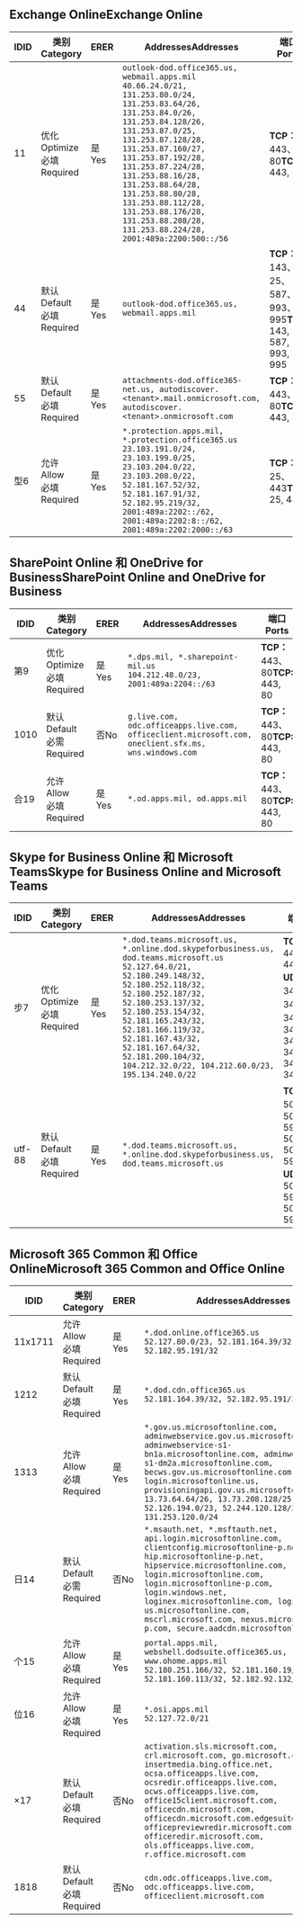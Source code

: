 <!--THIS FILE IS AUTOMATICALLY GENERATED. MANUAL CHANGES WILL BE OVERWRITTEN.-->
<!--Please contact the Office 365 Endpoints team with any questions.-->
<!--USGovDoD endpoints version 2019022800-->
<!--File generated 2019-03-12 12:08:22.3479-->

## <a name="exchange-online"></a><span data-ttu-id="194c4-101">Exchange Online</span><span class="sxs-lookup"><span data-stu-id="194c4-101">Exchange Online</span></span>

<span data-ttu-id="194c4-102">ID</span><span class="sxs-lookup"><span data-stu-id="194c4-102">ID</span></span> | <span data-ttu-id="194c4-103">类别</span><span class="sxs-lookup"><span data-stu-id="194c4-103">Category</span></span> | <span data-ttu-id="194c4-104">ER</span><span class="sxs-lookup"><span data-stu-id="194c4-104">ER</span></span> | <span data-ttu-id="194c4-105">Addresses</span><span class="sxs-lookup"><span data-stu-id="194c4-105">Addresses</span></span> | <span data-ttu-id="194c4-106">端口</span><span class="sxs-lookup"><span data-stu-id="194c4-106">Ports</span></span>
-- | -------------------- | --- | ---------------------------------------------------------------------------------------------------------------------------------------------------------------------------------------------------------------------------------------------------------------------------------------------------------------------------------------------------------------------------------------------- | -------------------------------
<span data-ttu-id="194c4-107">1</span><span class="sxs-lookup"><span data-stu-id="194c4-107">1</span></span> | <span data-ttu-id="194c4-108">优化</span><span class="sxs-lookup"><span data-stu-id="194c4-108">Optimize</span></span><BR><span data-ttu-id="194c4-109">必填</span><span class="sxs-lookup"><span data-stu-id="194c4-109">Required</span></span> | <span data-ttu-id="194c4-110">是</span><span class="sxs-lookup"><span data-stu-id="194c4-110">Yes</span></span> | `outlook-dod.office365.us, webmail.apps.mil`<BR>`40.66.24.0/21, 131.253.80.0/24, 131.253.83.64/26, 131.253.84.0/26, 131.253.84.128/26, 131.253.87.0/25, 131.253.87.128/28, 131.253.87.160/27, 131.253.87.192/28, 131.253.87.224/28, 131.253.88.16/28, 131.253.88.64/28, 131.253.88.80/28, 131.253.88.112/28, 131.253.88.176/28, 131.253.88.208/28, 131.253.88.224/28, 2001:489a:2200:500::/56` | <span data-ttu-id="194c4-111">**TCP：** 443、80</span><span class="sxs-lookup"><span data-stu-id="194c4-111">**TCP:** 443, 80</span></span>
<span data-ttu-id="194c4-112">4</span><span class="sxs-lookup"><span data-stu-id="194c4-112">4</span></span> | <span data-ttu-id="194c4-113">默认</span><span class="sxs-lookup"><span data-stu-id="194c4-113">Default</span></span><BR><span data-ttu-id="194c4-114">必填</span><span class="sxs-lookup"><span data-stu-id="194c4-114">Required</span></span> | <span data-ttu-id="194c4-115">是</span><span class="sxs-lookup"><span data-stu-id="194c4-115">Yes</span></span> | `outlook-dod.office365.us, webmail.apps.mil` | <span data-ttu-id="194c4-116">**TCP：** 143、25、587、993、995</span><span class="sxs-lookup"><span data-stu-id="194c4-116">**TCP:** 143, 25, 587, 993, 995</span></span>
<span data-ttu-id="194c4-117">5</span><span class="sxs-lookup"><span data-stu-id="194c4-117">5</span></span> | <span data-ttu-id="194c4-118">默认</span><span class="sxs-lookup"><span data-stu-id="194c4-118">Default</span></span><BR><span data-ttu-id="194c4-119">必填</span><span class="sxs-lookup"><span data-stu-id="194c4-119">Required</span></span> | <span data-ttu-id="194c4-120">是</span><span class="sxs-lookup"><span data-stu-id="194c4-120">Yes</span></span> | `attachments-dod.office365-net.us, autodiscover.<tenant>.mail.onmicrosoft.com, autodiscover.<tenant>.onmicrosoft.com` | <span data-ttu-id="194c4-121">**TCP：** 443、80</span><span class="sxs-lookup"><span data-stu-id="194c4-121">**TCP:** 443, 80</span></span>
<span data-ttu-id="194c4-122">型</span><span class="sxs-lookup"><span data-stu-id="194c4-122">6</span></span> | <span data-ttu-id="194c4-123">允许</span><span class="sxs-lookup"><span data-stu-id="194c4-123">Allow</span></span><BR><span data-ttu-id="194c4-124">必填</span><span class="sxs-lookup"><span data-stu-id="194c4-124">Required</span></span> | <span data-ttu-id="194c4-125">是</span><span class="sxs-lookup"><span data-stu-id="194c4-125">Yes</span></span> | `*.protection.apps.mil, *.protection.office365.us`<BR>`23.103.191.0/24, 23.103.199.0/25, 23.103.204.0/22, 23.103.208.0/22, 52.181.167.52/32, 52.181.167.91/32, 52.182.95.219/32, 2001:489a:2202::/62, 2001:489a:2202:8::/62, 2001:489a:2202:2000::/63` | <span data-ttu-id="194c4-126">**TCP：** 25、443</span><span class="sxs-lookup"><span data-stu-id="194c4-126">**TCP:** 25, 443</span></span>

## <a name="sharepoint-online-and-onedrive-for-business"></a><span data-ttu-id="194c4-127">SharePoint Online 和 OneDrive for Business</span><span class="sxs-lookup"><span data-stu-id="194c4-127">SharePoint Online and OneDrive for Business</span></span>

<span data-ttu-id="194c4-128">ID</span><span class="sxs-lookup"><span data-stu-id="194c4-128">ID</span></span> | <span data-ttu-id="194c4-129">类别</span><span class="sxs-lookup"><span data-stu-id="194c4-129">Category</span></span> | <span data-ttu-id="194c4-130">ER</span><span class="sxs-lookup"><span data-stu-id="194c4-130">ER</span></span> | <span data-ttu-id="194c4-131">Addresses</span><span class="sxs-lookup"><span data-stu-id="194c4-131">Addresses</span></span> | <span data-ttu-id="194c4-132">端口</span><span class="sxs-lookup"><span data-stu-id="194c4-132">Ports</span></span>
-- | -------------------- | --- | ---------------------------------------------------------------------------------------------------- | ----------------
<span data-ttu-id="194c4-133">第</span><span class="sxs-lookup"><span data-stu-id="194c4-133">9</span></span> | <span data-ttu-id="194c4-134">优化</span><span class="sxs-lookup"><span data-stu-id="194c4-134">Optimize</span></span><BR><span data-ttu-id="194c4-135">必填</span><span class="sxs-lookup"><span data-stu-id="194c4-135">Required</span></span> | <span data-ttu-id="194c4-136">是</span><span class="sxs-lookup"><span data-stu-id="194c4-136">Yes</span></span> | `*.dps.mil, *.sharepoint-mil.us`<BR>`104.212.48.0/23, 2001:489a:2204::/63` | <span data-ttu-id="194c4-137">**TCP：** 443、80</span><span class="sxs-lookup"><span data-stu-id="194c4-137">**TCP:** 443, 80</span></span>
<span data-ttu-id="194c4-138">10</span><span class="sxs-lookup"><span data-stu-id="194c4-138">10</span></span> | <span data-ttu-id="194c4-139">默认</span><span class="sxs-lookup"><span data-stu-id="194c4-139">Default</span></span><BR><span data-ttu-id="194c4-140">必需</span><span class="sxs-lookup"><span data-stu-id="194c4-140">Required</span></span> | <span data-ttu-id="194c4-141">否</span><span class="sxs-lookup"><span data-stu-id="194c4-141">No</span></span> | `g.live.com, odc.officeapps.live.com, officeclient.microsoft.com, oneclient.sfx.ms, wns.windows.com` | <span data-ttu-id="194c4-142">**TCP：** 443、80</span><span class="sxs-lookup"><span data-stu-id="194c4-142">**TCP:** 443, 80</span></span>
<span data-ttu-id="194c4-143">合</span><span class="sxs-lookup"><span data-stu-id="194c4-143">19</span></span> | <span data-ttu-id="194c4-144">允许</span><span class="sxs-lookup"><span data-stu-id="194c4-144">Allow</span></span><BR><span data-ttu-id="194c4-145">必填</span><span class="sxs-lookup"><span data-stu-id="194c4-145">Required</span></span> | <span data-ttu-id="194c4-146">是</span><span class="sxs-lookup"><span data-stu-id="194c4-146">Yes</span></span> | `*.od.apps.mil, od.apps.mil` | <span data-ttu-id="194c4-147">**TCP：** 443、80</span><span class="sxs-lookup"><span data-stu-id="194c4-147">**TCP:** 443, 80</span></span>

## <a name="skype-for-business-online-and-microsoft-teams"></a><span data-ttu-id="194c4-148">Skype for Business Online 和 Microsoft Teams</span><span class="sxs-lookup"><span data-stu-id="194c4-148">Skype for Business Online and Microsoft Teams</span></span>

<span data-ttu-id="194c4-149">ID</span><span class="sxs-lookup"><span data-stu-id="194c4-149">ID</span></span> | <span data-ttu-id="194c4-150">类别</span><span class="sxs-lookup"><span data-stu-id="194c4-150">Category</span></span> | <span data-ttu-id="194c4-151">ER</span><span class="sxs-lookup"><span data-stu-id="194c4-151">ER</span></span> | <span data-ttu-id="194c4-152">Addresses</span><span class="sxs-lookup"><span data-stu-id="194c4-152">Addresses</span></span> | <span data-ttu-id="194c4-153">端口</span><span class="sxs-lookup"><span data-stu-id="194c4-153">Ports</span></span>
-- | -------------------- | --- | -------------------------------------------------------------------------------------------------------------------------------------------------------------------------------------------------------------------------------------------------------------------------------------------------------------------------------------------------------- | --------------------------------------------------
<span data-ttu-id="194c4-154">步</span><span class="sxs-lookup"><span data-stu-id="194c4-154">7</span></span> | <span data-ttu-id="194c4-155">优化</span><span class="sxs-lookup"><span data-stu-id="194c4-155">Optimize</span></span><BR><span data-ttu-id="194c4-156">必填</span><span class="sxs-lookup"><span data-stu-id="194c4-156">Required</span></span> | <span data-ttu-id="194c4-157">是</span><span class="sxs-lookup"><span data-stu-id="194c4-157">Yes</span></span> | `*.dod.teams.microsoft.us, *.online.dod.skypeforbusiness.us, dod.teams.microsoft.us`<BR>`52.127.64.0/21, 52.180.249.148/32, 52.180.252.118/32, 52.180.252.187/32, 52.180.253.137/32, 52.180.253.154/32, 52.181.165.243/32, 52.181.166.119/32, 52.181.167.43/32, 52.181.167.64/32, 52.181.200.104/32, 104.212.32.0/22, 104.212.60.0/23, 195.134.240.0/22` | <span data-ttu-id="194c4-158">**TCP：** 443</span><span class="sxs-lookup"><span data-stu-id="194c4-158">**TCP:** 443</span></span><BR><span data-ttu-id="194c4-159">**UDP：** 3478、3479、3480、3481</span><span class="sxs-lookup"><span data-stu-id="194c4-159">**UDP:** 3478, 3479, 3480, 3481</span></span>
<span data-ttu-id="194c4-160">utf-8</span><span class="sxs-lookup"><span data-stu-id="194c4-160">8</span></span> | <span data-ttu-id="194c4-161">默认</span><span class="sxs-lookup"><span data-stu-id="194c4-161">Default</span></span><BR><span data-ttu-id="194c4-162">必填</span><span class="sxs-lookup"><span data-stu-id="194c4-162">Required</span></span> | <span data-ttu-id="194c4-163">是</span><span class="sxs-lookup"><span data-stu-id="194c4-163">Yes</span></span> | `*.dod.teams.microsoft.us, *.online.dod.skypeforbusiness.us, dod.teams.microsoft.us` | <span data-ttu-id="194c4-164">**TCP：** 5061、50000-59999</span><span class="sxs-lookup"><span data-stu-id="194c4-164">**TCP:** 5061, 50000-59999</span></span><BR><span data-ttu-id="194c4-165">**UDP：** 50000-59999</span><span class="sxs-lookup"><span data-stu-id="194c4-165">**UDP:** 50000-59999</span></span>

## <a name="microsoft-365-common-and-office-online"></a><span data-ttu-id="194c4-166">Microsoft 365 Common 和 Office Online</span><span class="sxs-lookup"><span data-stu-id="194c4-166">Microsoft 365 Common and Office Online</span></span>

<span data-ttu-id="194c4-167">ID</span><span class="sxs-lookup"><span data-stu-id="194c4-167">ID</span></span> | <span data-ttu-id="194c4-168">类别</span><span class="sxs-lookup"><span data-stu-id="194c4-168">Category</span></span> | <span data-ttu-id="194c4-169">ER</span><span class="sxs-lookup"><span data-stu-id="194c4-169">ER</span></span> | <span data-ttu-id="194c4-170">Addresses</span><span class="sxs-lookup"><span data-stu-id="194c4-170">Addresses</span></span> | <span data-ttu-id="194c4-171">端口</span><span class="sxs-lookup"><span data-stu-id="194c4-171">Ports</span></span>
-- | ------------------- | --- | ---------------------------------------------------------------------------------------------------------------------------------------------------------------------------------------------------------------------------------------------------------------------------------------------------------------------------------------------------------------------------------------------- | ----------------
<span data-ttu-id="194c4-172">11x17</span><span class="sxs-lookup"><span data-stu-id="194c4-172">11</span></span> | <span data-ttu-id="194c4-173">允许</span><span class="sxs-lookup"><span data-stu-id="194c4-173">Allow</span></span><BR><span data-ttu-id="194c4-174">必填</span><span class="sxs-lookup"><span data-stu-id="194c4-174">Required</span></span> | <span data-ttu-id="194c4-175">是</span><span class="sxs-lookup"><span data-stu-id="194c4-175">Yes</span></span> | `*.dod.online.office365.us`<BR>`52.127.80.0/23, 52.181.164.39/32, 52.182.95.191/32` | <span data-ttu-id="194c4-176">**TCP：** 443</span><span class="sxs-lookup"><span data-stu-id="194c4-176">**TCP:** 443</span></span>
<span data-ttu-id="194c4-177">12</span><span class="sxs-lookup"><span data-stu-id="194c4-177">12</span></span> | <span data-ttu-id="194c4-178">默认</span><span class="sxs-lookup"><span data-stu-id="194c4-178">Default</span></span><BR><span data-ttu-id="194c4-179">必填</span><span class="sxs-lookup"><span data-stu-id="194c4-179">Required</span></span> | <span data-ttu-id="194c4-180">是</span><span class="sxs-lookup"><span data-stu-id="194c4-180">Yes</span></span> | `*.dod.cdn.office365.us`<BR>`52.181.164.39/32, 52.182.95.191/32` | <span data-ttu-id="194c4-181">**TCP：** 443</span><span class="sxs-lookup"><span data-stu-id="194c4-181">**TCP:** 443</span></span>
<span data-ttu-id="194c4-182">13</span><span class="sxs-lookup"><span data-stu-id="194c4-182">13</span></span> | <span data-ttu-id="194c4-183">允许</span><span class="sxs-lookup"><span data-stu-id="194c4-183">Allow</span></span><BR><span data-ttu-id="194c4-184">必填</span><span class="sxs-lookup"><span data-stu-id="194c4-184">Required</span></span> | <span data-ttu-id="194c4-185">是</span><span class="sxs-lookup"><span data-stu-id="194c4-185">Yes</span></span> | `*.gov.us.microsoftonline.com, adminwebservice.gov.us.microsoftonline.com, adminwebservice-s1-bn1a.microsoftonline.com, adminwebservice-s1-dm2a.microsoftonline.com, becws.gov.us.microsoftonline.com, login.microsoftonline.us, provisioningapi.gov.us.microsoftonline.com`<BR>`13.73.64.64/26, 13.73.208.128/25, 52.126.194.0/23, 52.244.120.128/25, 131.253.120.0/24` | <span data-ttu-id="194c4-186">**TCP：** 443</span><span class="sxs-lookup"><span data-stu-id="194c4-186">**TCP:** 443</span></span>
<span data-ttu-id="194c4-187">日</span><span class="sxs-lookup"><span data-stu-id="194c4-187">14</span></span> | <span data-ttu-id="194c4-188">默认</span><span class="sxs-lookup"><span data-stu-id="194c4-188">Default</span></span><BR><span data-ttu-id="194c4-189">必需</span><span class="sxs-lookup"><span data-stu-id="194c4-189">Required</span></span> | <span data-ttu-id="194c4-190">否</span><span class="sxs-lookup"><span data-stu-id="194c4-190">No</span></span> | `*.msauth.net, *.msftauth.net, api.login.microsoftonline.com, clientconfig.microsoftonline-p.net, hip.microsoftonline-p.net, hipservice.microsoftonline.com, login.microsoftonline.com, login.microsoftonline-p.com, login.windows.net, loginex.microsoftonline.com, login-us.microsoftonline.com, mscrl.microsoft.com, nexus.microsoftonline-p.com, secure.aadcdn.microsoftonline-p.com` | <span data-ttu-id="194c4-191">**TCP：** 443</span><span class="sxs-lookup"><span data-stu-id="194c4-191">**TCP:** 443</span></span>
<span data-ttu-id="194c4-192">个</span><span class="sxs-lookup"><span data-stu-id="194c4-192">15</span></span> | <span data-ttu-id="194c4-193">允许</span><span class="sxs-lookup"><span data-stu-id="194c4-193">Allow</span></span><BR><span data-ttu-id="194c4-194">必填</span><span class="sxs-lookup"><span data-stu-id="194c4-194">Required</span></span> | <span data-ttu-id="194c4-195">是</span><span class="sxs-lookup"><span data-stu-id="194c4-195">Yes</span></span> | `portal.apps.mil, webshell.dodsuite.office365.us, www.ohome.apps.mil`<BR>`52.180.251.166/32, 52.181.160.19/32, 52.181.160.113/32, 52.182.92.132/32` | <span data-ttu-id="194c4-196">**TCP：** 443</span><span class="sxs-lookup"><span data-stu-id="194c4-196">**TCP:** 443</span></span>
<span data-ttu-id="194c4-197">位</span><span class="sxs-lookup"><span data-stu-id="194c4-197">16</span></span> | <span data-ttu-id="194c4-198">允许</span><span class="sxs-lookup"><span data-stu-id="194c4-198">Allow</span></span><BR><span data-ttu-id="194c4-199">必填</span><span class="sxs-lookup"><span data-stu-id="194c4-199">Required</span></span> | <span data-ttu-id="194c4-200">是</span><span class="sxs-lookup"><span data-stu-id="194c4-200">Yes</span></span> | `*.osi.apps.mil`<BR>`52.127.72.0/21` | <span data-ttu-id="194c4-201">**TCP：** 443</span><span class="sxs-lookup"><span data-stu-id="194c4-201">**TCP:** 443</span></span>
<span data-ttu-id="194c4-202">×</span><span class="sxs-lookup"><span data-stu-id="194c4-202">17</span></span> | <span data-ttu-id="194c4-203">默认</span><span class="sxs-lookup"><span data-stu-id="194c4-203">Default</span></span><BR><span data-ttu-id="194c4-204">必填</span><span class="sxs-lookup"><span data-stu-id="194c4-204">Required</span></span> | <span data-ttu-id="194c4-205">否</span><span class="sxs-lookup"><span data-stu-id="194c4-205">No</span></span> | `activation.sls.microsoft.com, crl.microsoft.com, go.microsoft.com, insertmedia.bing.office.net, ocsa.officeapps.live.com, ocsredir.officeapps.live.com, ocws.officeapps.live.com, office15client.microsoft.com, officecdn.microsoft.com, officecdn.microsoft.com.edgesuite.net, officepreviewredir.microsoft.com, officeredir.microsoft.com, ols.officeapps.live.com, r.office.microsoft.com` | <span data-ttu-id="194c4-206">**TCP：** 443、80</span><span class="sxs-lookup"><span data-stu-id="194c4-206">**TCP:** 443, 80</span></span>
<span data-ttu-id="194c4-207">18</span><span class="sxs-lookup"><span data-stu-id="194c4-207">18</span></span> | <span data-ttu-id="194c4-208">默认</span><span class="sxs-lookup"><span data-stu-id="194c4-208">Default</span></span><BR><span data-ttu-id="194c4-209">必填</span><span class="sxs-lookup"><span data-stu-id="194c4-209">Required</span></span> | <span data-ttu-id="194c4-210">否</span><span class="sxs-lookup"><span data-stu-id="194c4-210">No</span></span> | `cdn.odc.officeapps.live.com, odc.officeapps.live.com, officeclient.microsoft.com` | <span data-ttu-id="194c4-211">**TCP：** 443、80</span><span class="sxs-lookup"><span data-stu-id="194c4-211">**TCP:** 443, 80</span></span>
